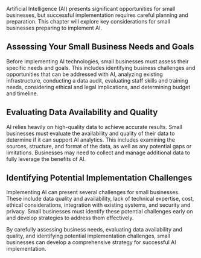 

Artificial Intelligence (AI) presents significant opportunities for small businesses, but successful implementation requires careful planning and preparation. This chapter will explore key considerations for small businesses preparing to implement AI.

Assessing Your Small Business Needs and Goals
---------------------------------------------

Before implementing AI technologies, small businesses must assess their specific needs and goals. This includes identifying business challenges and opportunities that can be addressed with AI, analyzing existing infrastructure, conducting a data audit, evaluating staff skills and training needs, considering ethical and legal implications, and determining budget and timeline.

Evaluating Data Availability and Quality
----------------------------------------

AI relies heavily on high-quality data to achieve accurate results. Small businesses must evaluate the availability and quality of their data to determine if it can support AI analytics. This includes examining the sources, structure, and format of the data, as well as any potential gaps or limitations. Businesses may need to collect and manage additional data to fully leverage the benefits of AI.

Identifying Potential Implementation Challenges
-----------------------------------------------

Implementing AI can present several challenges for small businesses. These include data quality and availability, lack of technical expertise, cost, ethical considerations, integration with existing systems, and security and privacy. Small businesses must identify these potential challenges early on and develop strategies to address them effectively.

By carefully assessing business needs, evaluating data availability and quality, and identifying potential implementation challenges, small businesses can develop a comprehensive strategy for successful AI implementation.
